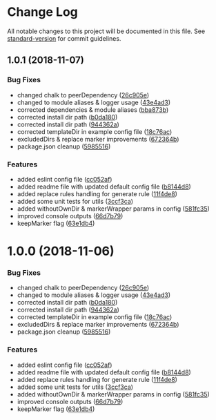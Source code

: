 # Change Log

All notable changes to this project will be documented in this file. See [standard-version](https://github.com/conventional-changelog/standard-version) for commit guidelines.

<a name="1.0.1"></a>
## 1.0.1 (2018-11-07)


### Bug Fixes

* changed chalk to peerDependency ([26c905e](https://github.com/mjezior/file-structure-generator/commit/26c905e))
* changed to module aliases & logger usage ([43e4ad3](https://github.com/mjezior/file-structure-generator/commit/43e4ad3))
* corrected dependencies & module aliases ([bba873b](https://github.com/mjezior/file-structure-generator/commit/bba873b))
* corrected install dir path ([b0da180](https://github.com/mjezior/file-structure-generator/commit/b0da180))
* corrected install dir path ([944362a](https://github.com/mjezior/file-structure-generator/commit/944362a))
* corrected templateDir in example config file ([18c76ac](https://github.com/mjezior/file-structure-generator/commit/18c76ac))
* excludedDirs & replace marker improvements ([672364b](https://github.com/mjezior/file-structure-generator/commit/672364b))
* package.json cleanup ([5985516](https://github.com/mjezior/file-structure-generator/commit/5985516))


### Features

* added eslint config file ([cc052af](https://github.com/mjezior/file-structure-generator/commit/cc052af))
* added readme file with updated default config file ([b8144d8](https://github.com/mjezior/file-structure-generator/commit/b8144d8))
* added replace rules handling for generate rule ([11f4de8](https://github.com/mjezior/file-structure-generator/commit/11f4de8))
* added some unit tests for utils ([3ccf3ca](https://github.com/mjezior/file-structure-generator/commit/3ccf3ca))
* added withoutOwnDir & markerWrapper params in config ([581fc35](https://github.com/mjezior/file-structure-generator/commit/581fc35))
* improved console outputs ([66d7b79](https://github.com/mjezior/file-structure-generator/commit/66d7b79))
* keepMarker flag ([63e1db4](https://github.com/mjezior/file-structure-generator/commit/63e1db4))



<a name="1.0.0"></a>
# 1.0.0 (2018-11-06)


### Bug Fixes

* changed chalk to peerDependency ([26c905e](https://github.com/mjezior/file-structure-generator/commit/26c905e))
* changed to module aliases & logger usage ([43e4ad3](https://github.com/mjezior/file-structure-generator/commit/43e4ad3))
* corrected install dir path ([b0da180](https://github.com/mjezior/file-structure-generator/commit/b0da180))
* corrected install dir path ([944362a](https://github.com/mjezior/file-structure-generator/commit/944362a))
* corrected templateDir in example config file ([18c76ac](https://github.com/mjezior/file-structure-generator/commit/18c76ac))
* excludedDirs & replace marker improvements ([672364b](https://github.com/mjezior/file-structure-generator/commit/672364b))
* package.json cleanup ([5985516](https://github.com/mjezior/file-structure-generator/commit/5985516))


### Features

* added eslint config file ([cc052af](https://github.com/mjezior/file-structure-generator/commit/cc052af))
* added readme file with updated default config file ([b8144d8](https://github.com/mjezior/file-structure-generator/commit/b8144d8))
* added replace rules handling for generate rule ([11f4de8](https://github.com/mjezior/file-structure-generator/commit/11f4de8))
* added some unit tests for utils ([3ccf3ca](https://github.com/mjezior/file-structure-generator/commit/3ccf3ca))
* added withoutOwnDir & markerWrapper params in config ([581fc35](https://github.com/mjezior/file-structure-generator/commit/581fc35))
* improved console outputs ([66d7b79](https://github.com/mjezior/file-structure-generator/commit/66d7b79))
* keepMarker flag ([63e1db4](https://github.com/mjezior/file-structure-generator/commit/63e1db4))
